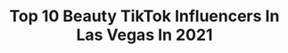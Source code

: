 ---
title: Top 10 Beauty TikTok Influencers In Las Vegas In 2021
description: >-
  Find top beauty TikTok influencers in Las Vegas in 2021. Most popular hashtags: #fyp #beauty #lasvegas #makeup.
platform: TikTok
hits: 20
text_top: Discover the best TikTok influencers on inBeat.
text_bottom: Our platform has 20 TikTok influencers like this in Las Vegas, United States for you to work with.
profiles:
  - username: "lashashh"
    fullname: >-
      Ashley Giron
    bio: >-
      ✨LasVegas ✨Lashes Instagram @ Lashh_xo_
    location: "United States"
    followers: 24500
    engagement: 504
    commentsToLikes: 0.017465
    id: ckbf7fxqcxct80j237wqtj8x8
    verified: false
    hashtags: "#lashboxla, #fyp, #lashartist, #eyelashextensions"
  - username: "clearoutink"
    fullname: >-
      Clear Out Ink
    bio: >-
      Laser Tattoo Removal Las Vegas NV. 🇺🇸Combat Vet.⚓️ BOOK NOW! 702-366-5247
    location: "United States"
    followers: 73400
    engagement: 919
    commentsToLikes: 0.032598
    id: ck8hmxv0bo93b0j784kid6wdw
    verified: false
    hashtags: "#tattooremoval, #tattoo, #fyp, #work"
  - username: "trishrave"
    fullname: >-
      Trishrave
    bio: >-
      Insta - trbeautyacademy 💋Beauty Educator & Stylist💋
    location: "United States"
    followers: 77700
    engagement: 704
    commentsToLikes: 0.019656
    id: ckavb11sqimry0j23eff5k5ih
    verified: false
    hashtags: "#hi, #tips, #lasvegas, #brows"
  - username: "mrclean7266"
    fullname: >-
      mr.clean89
    bio: >-
      🙏150k? 🌵LasVegas 🙏Bully me, not my followers ❤️Weight does not define beauty
    location: "United States"
    followers: 109200
    engagement: 969
    commentsToLikes: 0.051430
    id: ckbfdvs9y7ejo0j2332w97tfh
    verified: false
    hashtags: "#fyp, #foryou, #love, #you"
  - username: "beauty_holics_"
    fullname: >-
      Beauty_holics
    bio: >-
      IG beauty_holics_ Venmo @Beauty_Holics_12 Cashapp @beautyholics93
    location: "United States"
    followers: 984900
    engagement: 1608
    commentsToLikes: 0.008978
    id: ckcvi58g3v3sn0j230j9x6i21
    verified: false
    hashtags: "#tiktok, #order, #eyelash, #smallbusiness"
  - username: "themisstosh"
    fullname: >-
      Miss Tosh
    bio: >-
      Burlesque Star • Boss Lady • Queer Queen 👑 🏳️‍🌈 Shop misstosh.com
    location: "United States"
    followers: 8393
    engagement: 643
    commentsToLikes: 0.016071
    id: ckd5xeml3064m0j23jaibjt0z
    verified: false
    hashtags: "#highfemme, #burlesque, #beauty, #dance"
  - username: "ravengirl.75"
    fullname: >-
      Sasha McKnight
    bio: >-
      Love your life! ❤ You're in control 😘💋
    location: "United States"
    followers: 8890
    engagement: 594
    commentsToLikes: 0.042988
    id: ckcjiwrgud1mg0j23dnd9lncn
    verified: false
    hashtags: "#fyp, #quarantinevibes, #fall, #tgif"
  - username: "josetty1"
    fullname: >-
      Josetty1
    bio: >-
      
    location: "United States"
    followers: 119600
    engagement: 523
    commentsToLikes: 0.023964
    id: ck9epncistd760j78uq4e3qc9
    verified: false
    hashtags: "#cosplay, #foryoupage, #thecorpsebride, #corpsebride"
  - username: "richluxvlogs"
    fullname: >-
      RICH LUX
    bio: >-
      Just a clown
    location: "United States"
    followers: 6115
    engagement: 742
    commentsToLikes: 0.043702
    id: cka0om60c4gt90i78xgbabpjs
    verified: false
    hashtags: "#richlux713, #richlux, #fashion, #houston"
  - username: "jkinglaxo"
    fullname: >-
      Jeffery King
    bio: >-
      Follow me on IG to get $20 in free🌳
    location: "United States"
    followers: 23800
    engagement: 1615
    commentsToLikes: 0.016948
    id: ckbqmidxn7h6o0j23ad7a4e2n
    verified: false
    hashtags: "#rollerblading, #depop, #foryou, #poshmark"
---